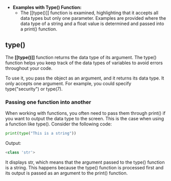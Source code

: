 - **Examples with Type() Function:**
	- The [[type()]] function is examined, highlighting that it accepts all data types but only one parameter. Examples are provided where the data type of a string and a float value is determined and passed into a print() function.

## type() 

The **[[type()]]** function returns the data type of its argument. The type() function helps you keep track of the data types of variables to avoid errors throughout your code. 

To use it, you pass the object as an argument, and it returns its data type. It only accepts one argument. For example, you could specify type("security") or type(7).

### Passing one function into another

When working with functions, you often need to pass them through print() if you want to output the data type to the screen. This is the case when using a function like type(). Consider the following code:

```python
print(type("This is a string"))
```
Output:
```python
<class 'str'>
```

It displays str, which means that the argument passed to the type() function is a string. This happens because the type() function is processed first and its output is passed as an argument to the print() function.